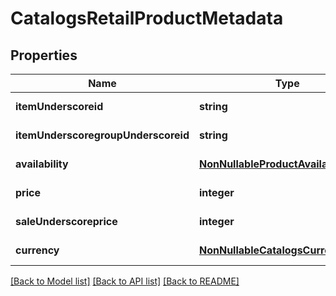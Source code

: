# CatalogsRetailProductMetadata

## Properties
Name | Type | Description | Notes
------------ | ------------- | ------------- | -------------
**itemUnderscoreid** | **string** |  | [default to null]
**itemUnderscoregroupUnderscoreid** | **string** |  | [default to null]
**availability** | [**NonNullableProductAvailabilityType**](NonNullableProductAvailabilityType.md) |  | [default to null]
**price** | **integer** |  | [default to null]
**saleUnderscoreprice** | **integer** |  | [default to null]
**currency** | [**NonNullableCatalogsCurrency**](NonNullableCatalogsCurrency.md) |  | [default to null]

[[Back to Model list]](../README.md#documentation-for-models) [[Back to API list]](../README.md#documentation-for-api-endpoints) [[Back to README]](../README.md)


